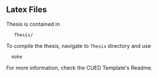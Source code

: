 ## Latex Files ##
Thesis is contained in 
       
       Thesis/

       

To compile the thesis, navigate to `Thesis` directory and use
   
      make

For more information, check the CUED Template's Readme.